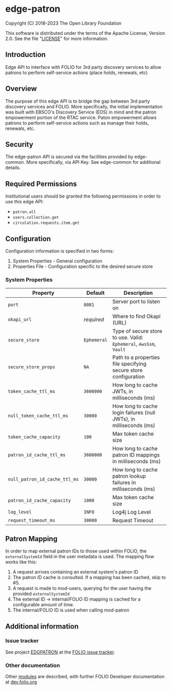 # edge-patron

Copyright (C) 2018-2023 The Open Library Foundation

This software is distributed under the terms of the Apache License,
Version 2.0. See the file "[LICENSE](LICENSE)" for more information.

## Introduction

Edge API to interface with FOLIO for 3rd party discovery services to allow patrons to perform self-service actions (place holds, renewals, etc)

## Overview

The purpose of this edge API is to bridge the gap between 3rd party discovery services and FOLIO.  More specifically, the initial implementation was built with EBSCO's Discovery Service (EDS) in mind and the patron empowerment portion of the RTAC service.  Paton empowerment allows patrons to perform self-service actions such as manage their holds, renewals, etc.

## Security

The edge-patron API is secured via the facilities provided by edge-common.  More specifically, via API Key.  See edge-common for additional details.

## Required Permissions

Institutional users should be granted the following permissions in order to use this edge API:
- `patron.all`
- `users.collection.get`
- `circulation.requests.item.get`

## Configuration

Configuration information is specified in two forms:
1. System Properties - General configuration
1. Properties File - Configuration specific to the desired secure store

### System Properties

Property                      | Default     | Description
----------------------------- | ----------- | -------------
`port`                        | `8081`      | Server port to listen on
`okapi_url`                   | *required*  | Where to find Okapi (URL)
`secure_store`                | `Ephemeral` | Type of secure store to use.  Valid: `Ephemeral`, `AwsSsm`, `Vault`
`secure_store_props`          | `NA`        | Path to a properties file specifying secure store configuration
`token_cache_ttl_ms`          | `3600000`   | How long to cache JWTs, in milliseconds (ms)
`null_token_cache_ttl_ms`     | `30000`     | How long to cache login failures (null JWTs), in milliseconds (ms)
`token_cache_capacity`        | `100`       | Max token cache size
`patron_id_cache_ttl_ms`      | `3600000`   | How long to cache patron ID mappings in milliseconds (ms)
`null_patron_id_cache_ttl_ms` | `30000`     | How long to cache patron lookup failures in milliseconds (ms)
`patron_id_cache_capacity`    | `1000`      | Max token cache size
`log_level`                   | `INFO`      | Log4j Log Level
`request_timeout_ms`          | `30000`     | Request Timeout

## Patron Mapping

In order to map external patron IDs to those used within FOLIO, the `externalSystemId` field in the user metadata is used.  The mapping flow works like this:

1. A request arrives containing an external system's patron ID
1. The patron ID cache is consulted.  If a mapping has been cached, skip to #5.
1. A request is made to mod-users, querying for the user having the provided `externalSystemId`
1. The external ID -> internal/FOLIO ID mapping is cached for a configurable amount of time.
1. The internal/FOLIO ID is used when calling mod-patron

## Additional information

### Issue tracker

See project [EDGPATRON](https://issues.folio.org/browse/EDGPATRON)
at the [FOLIO issue tracker](https://dev.folio.org/guidelines/issue-tracker).

### Other documentation

Other [modules](https://dev.folio.org/source-code/#server-side) are described,
with further FOLIO Developer documentation at [dev.folio.org](https://dev.folio.org/)


